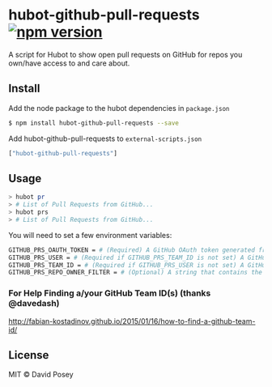 # hubot-github-pull-requests [![npm version](https://badge.fury.io/js/hubot-github-pull-requests.svg)](https://badge.fury.io/js/hubot-github-pull-requests)

A script for Hubot to show open pull requests on GitHub for repos you own/have access to and care about.


## Install

Add the node package to the hubot dependencies in `package.json`

```bash
$ npm install hubot-github-pull-requests --save
```

Add hubot-github-pull-requests to `external-scripts.json`

```javascript
["hubot-github-pull-requests"]
```


## Usage

```bash
> hubot pr
> # List of Pull Requests from GitHub...
> hubot prs
> # List of Pull Requests from GitHub...
```

You will need to set a few environment variables:

```bash
GITHUB_PRS_OAUTH_TOKEN = # (Required) A GitHub OAuth token generated from your account.
GITHUB_PRS_USER = # (Required if GITHUB_PRS_TEAM_ID is not set) A GitHub username.
GITHUB_PRS_TEAM_ID = # (Required if GITHUB_PRS_USER is not set) A GitHub Team ID returned from GitHub's API. Takes precendence over GITHUB_PRS_USER.
GITHUB_PRS_REPO_OWNER_FILTER = # (Optional) A string that contains the names of users you'd like to filter by. (Helpful when you have a lot of forks on your repos that you don't care about.)
```

### For Help Finding a/your GitHub Team ID(s) (thanks @davedash)
http://fabian-kostadinov.github.io/2015/01/16/how-to-find-a-github-team-id/

## License

MIT © David Posey
